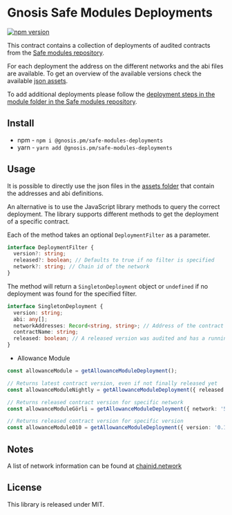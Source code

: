 # Gnosis Safe Modules Deployments

[![npm version](https://badge.fury.io/js/%40gnosis.pm%2Fsafe-modules-deployments.svg)](https://badge.fury.io/js/%40gnosis.pm%2Fsafe-modules-deployments)

This contract contains a collection of deployments of audited contracts from the [Safe modules repository](https://github.com/gnosis/safe-modules).

For each deployment the address on the different networks and the abi files are available. To get an overview of the available versions check the available [json assets](./src/assets/).

To add additional deployments please follow the [deployment steps in the module folder in the Safe modules repository](https://github.com/gnosis/safe-modules).

## Install

- npm - `npm i @gnosis.pm/safe-modules-deployments`
- yarn - `yarn add @gnosis.pm/safe-modules-deployments`

## Usage

It is possible to directly use the json files in the [assets folder](./src/assets/) that contain the addresses and abi definitions.

An alternative is to use the JavaScript library methods to query the correct deployment. The library supports different methods to get the deployment of a specific contract.

Each of the method takes an optional `DeploymentFilter` as a parameter.

```ts
interface DeploymentFilter {
  version?: string;
  released?: boolean; // Defaults to true if no filter is specified
  network?: string; // Chain id of the network
}
```

The method will return a `SingletonDeployment` object or `undefined` if no deployment was found for the specified filter.

```ts
interface SingletonDeployment {
  version: string;
  abi: any[];
  networkAddresses: Record<string, string>; // Address of the contract by network
  contractName: string;
  released: boolean; // A released version was audited and has a running bug bounty
}
```

- Allowance Module

```ts
const allowanceModule = getAllowanceModuleDeployment();

// Returns latest contract version, even if not finally released yet
const allowanceModuleNightly = getAllowanceModuleDeployment({ released: undefined });

// Returns released contract version for specific network
const allowanceModuleGörli = getAllowanceModuleDeployment({ network: '5' });

// Returns released contract version for specific version
const allowanceModule010 = getAllowanceModuleDeployment({ version: '0.1.0' });
```

## Notes

A list of network information can be found at [chainid.network](https://chainid.network/)

## License

This library is released under MIT.
